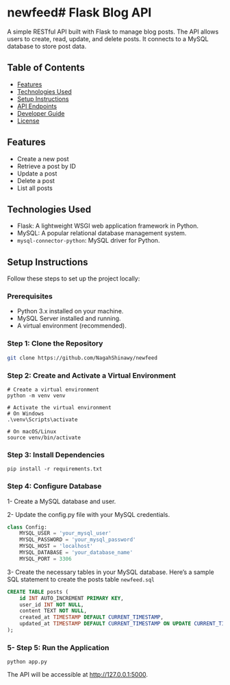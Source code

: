 # newfeed# Flask Blog API

A simple RESTful API built with Flask to manage blog posts. The API allows users to create, read, update, and delete posts. It connects to a MySQL database to store post data.

## Table of Contents

- [Features](#features)
- [Technologies Used](#technologies-used)
- [Setup Instructions](#setup-instructions)
- [API Endpoints](#api-endpoints)
- [Developer Guide](#developer-guide)
- [License](#license)

## Features

- Create a new post
- Retrieve a post by ID
- Update a post
- Delete a post
- List all posts

## Technologies Used

- Flask: A lightweight WSGI web application framework in Python.
- MySQL: A popular relational database management system.
- `mysql-connector-python`: MySQL driver for Python.

## Setup Instructions

Follow these steps to set up the project locally:

### Prerequisites

- Python 3.x installed on your machine.
- MySQL Server installed and running.
- A virtual environment (recommended).

### Step 1: Clone the Repository

```bash
git clone https://github.com/NagahShinawy/newfeed

```

### Step 2: Create and Activate a Virtual Environment

```commandline
# Create a virtual environment
python -m venv venv

# Activate the virtual environment
# On Windows
.\venv\Scripts\activate

# On macOS/Linux
source venv/bin/activate
```

### Step 3: Install Dependencies
```commandline
pip install -r requirements.txt

```

### Step 4: Configure Database
1- Create a MySQL database and user.

2- Update the config.py file with your MySQL credentials.

```python
class Config:
    MYSQL_USER = 'your_mysql_user'
    MYSQL_PASSWORD = 'your_mysql_password'
    MYSQL_HOST = 'localhost'
    MYSQL_DATABASE = 'your_database_name'
    MYSQL_PORT = 3306

```

3- Create the necessary tables in your MySQL database. Here’s a sample SQL statement to create the posts table `newfeed.sql`
```sql
CREATE TABLE posts (
    id INT AUTO_INCREMENT PRIMARY KEY,
    user_id INT NOT NULL,
    content TEXT NOT NULL,
    created_at TIMESTAMP DEFAULT CURRENT_TIMESTAMP,
    updated_at TIMESTAMP DEFAULT CURRENT_TIMESTAMP ON UPDATE CURRENT_TIMESTAMP
);

```
### 5- Step 5: Run the Application
```commandline
python app.py
```
The API will be accessible at http://127.0.0.1:5000. 
